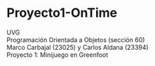 # Proyecto1-OnTime
UVG <br />
Programación Orientada a Objetos (sección 60) <br />
Marco Carbajal (23025) y Carlos Aldana (23394) <br />
Proyecto 1: Minijuego en Greenfoot
